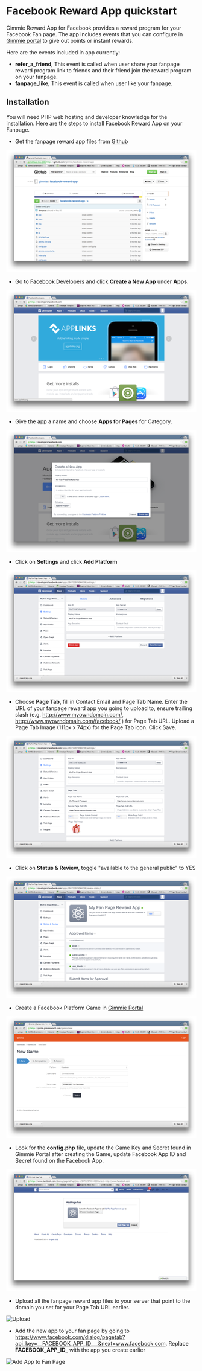 # Facebook Reward App quickstart

Gimmie Reward App for Facebook provides a reward program for your Facebook Fan page. The app includes events that you can configure in [Gimmie portal](https://portal.gimmieworld.com) to give out points or instant rewards.

Here are the events included in app currently:

- __refer_a_friend__, This event is called when user share your fanpage reward program link to friends and their friend join the reward program on your fanpage.
- __fanpage_like__, This event is called when user like your fanpage.


## Installation

You will need PHP web hosting and developer knowledge for the installation. Here are the steps to install Facebook Reward App on your Fanpage.

- Get the fanpage reward app files from [Github](https://github.com/gimmie/facebook-reward-app)

![Fanpage Reward App on Github](images/facebook/facebook1.png)

- Go to [Facebook Developers](https://developers.facebook.com/) and click __Create a New App__ under __Apps__.

![Create a New App](images/facebook/facebook2.png)

- Give the app a name and choose __Apps for Pages__ for Category.

![Choose Apps for Pages](images/facebook/facebook3.png)

- Click on __Settings__ and click __Add Platform__

![Settings - Add Platform](images/facebook/facebook4.png)

- Choose __Page Tab__, fill in Contact Email and Page Tab Name. Enter the URL of your fanpage reward app you going to upload to, ensure trailing slash (e.g. http://www.myowndomain.com/, http://www.myowndomain.com/facebook/ ) for Page Tab URL. Upload a Page Tab Image (111px x 74px) for the Page Tab icon. Click Save.

![Settings - Page Tab Form](images/facebook/facebook5.png)

- Click on __Status & Review__, toggle "available to the general public" to YES

![Status & Review - Form](images/facebook/facebook6.png)

- Create a Facebook Platform Game in [Gimmie Portal](https://portal.gimmieworld.com/games/new)

![Gimmie Portal](images/facebook/facebook7.png)

- Look for the __config.php__ file, update the Game Key and Secret found in Gimmie Portal after creating the Game, update Facebook App ID and Secret found on the Facebook App.

![Fanpage Reward App config file](images/facebook/facebook8.png)

- Upload all the fanpage reward app files to your server that point to the domain you set for your Page Tab URL earlier.

![Upload](images/facebook/facebook9.png)

- Add the new app to your fan page by going to https://www.facebook.com/dialog/pagetab?api_key=__FACEBOOK_APP_ID___&next=www.facebook.com. Replace __FACEBOOK_APP_ID___ with the app you create earlier

![Add App to Fan Page](images/facebook/facebook10.png)

